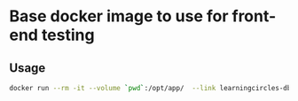 # Base docker image to use for front-end testing

## Usage

```bash
docker run --rm -it --volume `pwd`:/opt/app/  --link learningcircles-db:postgres --link learningcircles -e DATABASE_URL=postgres://postgres:password@postgres/lc node:carbon-alpine sh -c "cd /opt/app/ && npm i --only=dev && npm test"
```


